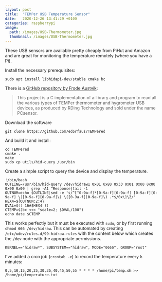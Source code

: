 ```yaml
---
layout: post
title:  "TEMPer USB Temperature Sensor"
date:   2020-12-26 13:41:29 +0100
categories: raspberrypi
image:
  path: /images/USB-Thermometer.jpg
  thumbnail: /images/USB-Thermometer.jpg
---
```


These USB sensors are available pretty cheaply from PiHut and Amazon and
are great for monitoring the temperature remotely (where you have a Pi).

Install the necessary prerequisites:

    sudo apt install libhidapi-dev/stable cmake bc

There is a [GitHub repository by Frode Austvik](https://github.com/edorfaus/TEMPered):

> This project is a C implementation of a library and program to read all the
> various types of TEMPer thermometer and hygrometer USB devices, as produced by
> RDing Technology and sold under the name PCsensor.

Download the software

    git clone https://github.com/edorfaus/TEMPered

And build it and install:

    cd TEMPered
    cmake .
    make
    sudo cp utils/hid-query /usr/bin

Create a simple script to query the device and display the temperature.

    !/bin/bash
    OUTLINE=/usr/bin/hid-query /dev/hidraw1 0x01 0x80 0x33 0x01 0x00 0x00 0x00 0x00 | grep -A1 ^Response|tail -1
    OUTNUM=echo $OUTLINE|sed -e 's/^[^0-9a-f]*[0-9a-f][0-9a-f] [0-9a-f][0-9a-f] \([0-9a-f][0-9a-f]\) \([0-9a-f][0-9a-f]\) .*$/0x\1\2/'
    HEX4=${OUTNUM:2:4}
    DVAL=$(( 16#$HEX4 ))
    CTEMP=$(bc <<< "scale=2; $DVAL/100")
    echo date $CTEMP

This works perfectly but it must be executed with `sudo`, or by first
running `chmod 666 /dev/hidraw`. This can be automated by creating
`/etc/udev/rules.d/99-hidraw.rules` with the content below which creates
the `/dev` node with the appropriate permissions.

    KERNEL=="hidraw*", SUBSYSTEM=="hidraw", MODE="0666", GROUP="root"

I've added a cron job (`crontab -e`) to record the temperature every 5
minutes:

    0,5,10,15,20,25,30,35,40,45,50,55 * * * * /home/pi/temp.sh >> /home/pi/temperature.txt
